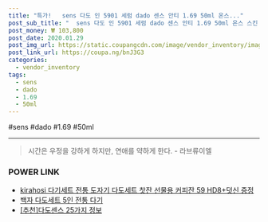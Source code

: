 ```yaml
--- 
title: "특가!   sens 다도 인 5901 세럼 dado 센스 안티 1.69 50ml 온스..." 
post_sub_title: "  sens 다도 인 5901 세럼 dado 센스 안티 1.69 50ml 온스 스킨 오일 엑토 에이징 케어" 
post_money: ₩ 103,800 
post_date: 2020.01.29 
post_img_url: https://static.coupangcdn.com/image/vendor_inventory/images/2018/04/19/17/7/c5c6be5f-f084-4f6b-92f9-6235f515aa70.jpg 
post_link_url: https://coupa.ng/bnJ3G3 
categories: 
  - vendor_inventory 
tags: 
  - sens 
  - dado 
  - 1.69 
  - 50ml 
--- 
```

  #sens #dado #1.69 #50ml 
<hr> 

> 시간은 우정을 강하게 하지만, 연애를 약하게 한다. - 라브류이엘 


### POWER LINK

* <a href="https://blog.naver.com/fasyy4321/221784869667" target="_blank">kirahosi 다기세트 전통 도자기 다도세트 찻잔 선물용 커피잔 59 HD8+덧신 증정 </a>
* <a href="https://blog.naver.com/an0733/221784622461" target="_blank">백자 다도세트 5인 전통 다기</a>
* <a href="https://blog.naver.com/fasyy4321/221789299410" target="_blank">[추천]다도센스 25가지 정보</a>
